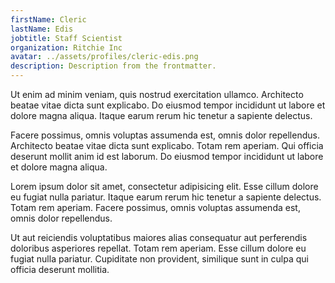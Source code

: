 ```yaml
---
firstName: Cleric
lastName: Edis
jobtitle: Staff Scientist
organization: Ritchie Inc
avatar: ../assets/profiles/cleric-edis.png
description: Description from the frontmatter.
---
```


Ut enim ad minim veniam, quis nostrud exercitation ullamco. Architecto beatae vitae dicta sunt explicabo. Do eiusmod tempor incididunt ut labore et dolore magna aliqua. Itaque earum rerum hic tenetur a sapiente delectus.

Facere possimus, omnis voluptas assumenda est, omnis dolor repellendus. Architecto beatae vitae dicta sunt explicabo. Totam rem aperiam. Qui officia deserunt mollit anim id est laborum. Do eiusmod tempor incididunt ut labore et dolore magna aliqua.

Lorem ipsum dolor sit amet, consectetur adipisicing elit. Esse cillum dolore eu fugiat nulla pariatur. Itaque earum rerum hic tenetur a sapiente delectus. Totam rem aperiam. Facere possimus, omnis voluptas assumenda est, omnis dolor repellendus.

Ut aut reiciendis voluptatibus maiores alias consequatur aut perferendis doloribus asperiores repellat. Totam rem aperiam. Esse cillum dolore eu fugiat nulla pariatur. Cupiditate non provident, similique sunt in culpa qui officia deserunt mollitia.
